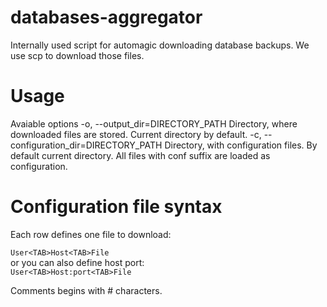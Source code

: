 databases-aggregator
====================

Internally used script for automagic downloading database backups.
We use scp to download those files.

Usage
====================
Avaiable options 
-o, --output_dir=DIRECTORY_PATH          Directory, where downloaded files are stored. Current directory by default.
-c, --configuration_dir=DIRECTORY_PATH	Directory, with configuration files. By default current directory. All files with conf suffix are loaded as configuration.

Configuration file syntax
====================
Each row defines one file to download: 


`User<TAB>Host<TAB>File`  
or you can also define host port:  
`User<TAB>Host:port<TAB>File`  


Comments begins with # characters. 
